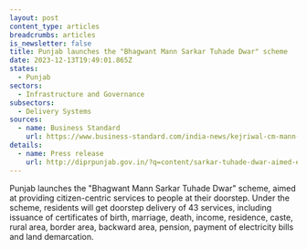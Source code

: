 ```yaml
---
layout: post
content_type: articles
breadcrumbs: articles
is_newsletter: false
title: Punjab launches the "Bhagwant Mann Sarkar Tuhade Dwar" scheme
date: 2023-12-13T19:49:01.865Z
states:
  - Punjab
sectors:
  - Infrastructure and Governance
subsectors:
  - Delivery Systems
sources:
  - name: Business Standard
    url: https://www.business-standard.com/india-news/kejriwal-cm-mann-launch-scheme-in-punjab-to-deliver-services-at-doorstep-123121000509_1.html
details:
  - name: Press release
    url: http://diprpunjab.gov.in/?q=content/sarkar-tuhade-dwar-aimed-empowering-common-man-real-sense-cm
---
```

Punjab launches the "Bhagwant Mann Sarkar Tuhade Dwar" scheme, aimed at providing citizen-centric services to people at their doorstep. Under the scheme, residents will get doorstep delivery of 43 services, including issuance of certificates of birth, marriage, death, income, residence, caste, rural area, border area, backward area, pension, payment of electricity bills and land demarcation.
